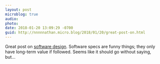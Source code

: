 ```yaml
---
layout: post
microblog: true
audio: 
photo: 
date: 2018-01-20 13:09:29 -0700
guid: http://nnnnnathan.micro.blog/2018/01/20/great-post-on.html
---
```

Great post on [software design](http://www.pathsensitive.com/2018/01/the-design-of-software-is-thing-apart.html). Software specs are funny things; they only have long-term value if followed. Seems like it should go without saying, but…
